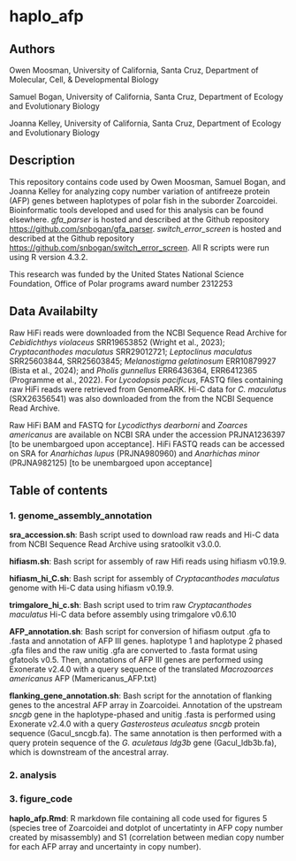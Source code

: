 # haplo_afp

## Authors

Owen Moosman, University of California, Santa Cruz, Department of Molecular, Cell, & Developmental Biology

Samuel Bogan, University of California, Santa Cruz, Department of Ecology and Evolutionary Biology

Joanna Kelley, University of California, Santa Cruz, Department of Ecology and Evolutionary Biology

## Description

This repository contains code used by Owen Moosman, Samuel Bogan, and Joanna Kelley for analyzing copy number variation of antifreeze protein (AFP) genes between haplotypes of polar fish in the suborder Zoarcoidei. Bioinformatic tools developed and used for this analysis can be found elsewhere. *gfa_parser* is hosted and described at the Github repository https://github.com/snbogan/gfa_parser. *switch_error_screen* is hosted and described at the Github repository https://github.com/snbogan/switch_error_screen. All R scripts were run using R version 4.3.2. 

This research was funded by the United States National Science Foundation, Office of Polar programs award number 2312253 

## Data Availabilty 

Raw HiFi reads were downloaded from the NCBI Sequence Read Archive for *Cebidichthys violaceus* SRR19653852 (Wright et al., 2023); *Cryptacanthodes maculatus* SRR29012721; *Leptoclinus maculatus* SRR25603844, SRR25603845; *Melanostigma gelatinosum* ERR10879927 (Bista et al., 2024); and *Pholis gunnellus* ERR6436364, ERR6412365 (Programme et al., 2022). For *Lycodopsis pacificus*, FASTQ files containing raw HiFi reads were retrieved from GenomeARK. Hi-C data for *C. maculatus* (SRX26356541) was also downloaded from the from the NCBI Sequence Read Archive. 

Raw HiFi BAM and FASTQ for *Lycodicthys dearborni* and *Zoarces americanus* are available on NCBI SRA under the accession PRJNA1236397 [to be unembargoed upon acceptance]. HiFi FASTQ reads can be accessed on SRA for *Anarhichas lupus* (PRJNA980960) and *Anarhichas minor* (PRJNA982125) [to be unembargoed upon acceptance]

## Table of contents

### 1. genome_assembly_annotation
**sra_accession.sh**: Bash script used to download raw reads and Hi-C data from NCBI Sequence Read Archive using sratoolkit v3.0.0. 

**hifiasm.sh**: Bash script for assembly of raw Hifi reads using hifiasm v0.19.9. 

**hifiasm_hi_C.sh**: Bash script for assembly of *Cryptacanthodes maculatus* genome with Hi-C data using hifiasm v0.19.9. 

**trimgalore_hi_c.sh**: Bash script used to trim raw *Cryptacanthodes maculatus* Hi-C data before assembly using trimgalore v0.6.10

**AFP_annotation.sh**: Bash script for conversion of hifiasm output .gfa to .fasta and annotation of AFP III genes. haplotype 1 and haplotype 2 phased .gfa files and the raw unitig .gfa are converted to .fasta format using gfatools v0.5. Then, annotations of AFP III genes are performed using Exonerate v2.4.0 with a query sequence of the translated *Macrozoarces americanus* AFP (Mamericanus_AFP.txt)

**flanking_gene_annotation.sh**: Bash script for the annotation of flanking genes to the ancestral AFP array in Zoarcoidei. Annotation of the upstream *sncgb* gene in the haplotype-phased and unitig .fasta is performed using Exonerate v2.4.0 with a query *Gasterosteus aculeatus sncgb* protein sequence (Gacul_sncgb.fa). The same annotation is then performed with a query protein sequence of the *G. aculetaus ldg3b* gene (Gacul_ldb3b.fa), which is downstream of the ancestral array. 

### 2. analysis
### 3. figure_code
**haplo_afp.Rmd**: R markdown file containing all code used for figures 5 (species tree of Zoarcoidei and dotplot of uncertatinty in AFP copy number created by misassembly) and S1 (correlation between median copy number for each AFP array and uncertainty in copy number). 

